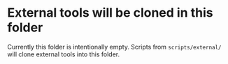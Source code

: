 # External tools will be cloned in this folder

Currently this folder is intentionally empty. Scripts from `scripts/external/` will clone external tools into this folder.
